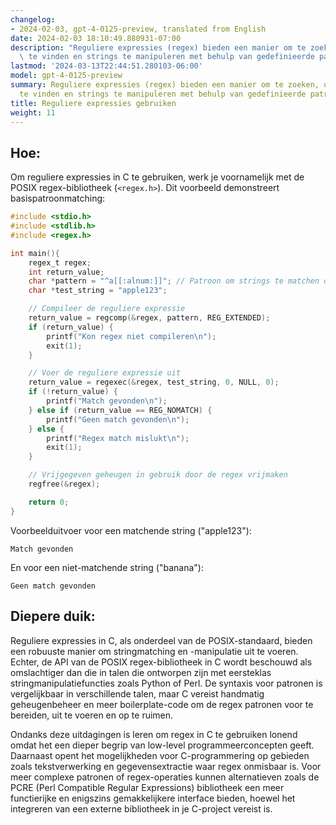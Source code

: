 ```yaml
---
changelog:
- 2024-02-03, gpt-4-0125-preview, translated from English
date: 2024-02-03 18:10:49.880931-07:00
description: "Reguliere expressies (regex) bieden een manier om te zoeken, overeenkomsten\
  \ te vinden en strings te manipuleren met behulp van gedefinieerde patronen.\u2026"
lastmod: '2024-03-13T22:44:51.280103-06:00'
model: gpt-4-0125-preview
summary: Reguliere expressies (regex) bieden een manier om te zoeken, overeenkomsten
  te vinden en strings te manipuleren met behulp van gedefinieerde patronen.
title: Reguliere expressies gebruiken
weight: 11
---
```


## Hoe:
Om reguliere expressies in C te gebruiken, werk je voornamelijk met de POSIX regex-bibliotheek (`<regex.h>`). Dit voorbeeld demonstreert basispatroonmatching:

```c
#include <stdio.h>
#include <stdlib.h>
#include <regex.h>

int main(){
    regex_t regex;
    int return_value;
    char *pattern = "^a[[:alnum:]]"; // Patroon om strings te matchen die beginnen met 'a' gevolgd door alfanumerieke tekens
    char *test_string = "apple123";

    // Compileer de reguliere expressie
    return_value = regcomp(&regex, pattern, REG_EXTENDED);
    if (return_value) {
        printf("Kon regex niet compileren\n");
        exit(1);
    }

    // Voer de reguliere expressie uit
    return_value = regexec(&regex, test_string, 0, NULL, 0);
    if (!return_value) {
        printf("Match gevonden\n");
    } else if (return_value == REG_NOMATCH) {
        printf("Geen match gevonden\n");
    } else {
        printf("Regex match mislukt\n");
        exit(1);
    }

    // Vrijgegeven geheugen in gebruik door de regex vrijmaken
    regfree(&regex);

    return 0;
}
```

Voorbeelduitvoer voor een matchende string ("apple123"):
```
Match gevonden
```
En voor een niet-matchende string ("banana"):
```
Geen match gevonden
```

## Diepere duik:
Reguliere expressies in C, als onderdeel van de POSIX-standaard, bieden een robuuste manier om stringmatching en -manipulatie uit te voeren. Echter, de API van de POSIX regex-bibliotheek in C wordt beschouwd als omslachtiger dan die in talen die ontworpen zijn met eersteklas stringmanipulatiefuncties zoals Python of Perl. De syntaxis voor patronen is vergelijkbaar in verschillende talen, maar C vereist handmatig geheugenbeheer en meer boilerplate-code om de regex patronen voor te bereiden, uit te voeren en op te ruimen.

Ondanks deze uitdagingen is leren om regex in C te gebruiken lonend omdat het een dieper begrip van low-level programmeerconcepten geeft. Daarnaast opent het mogelijkheden voor C-programmering op gebieden zoals tekstverwerking en gegevensextractie waar regex onmisbaar is. Voor meer complexe patronen of regex-operaties kunnen alternatieven zoals de PCRE (Perl Compatible Regular Expressions) bibliotheek een meer functierijke en enigszins gemakkelijkere interface bieden, hoewel het integreren van een externe bibliotheek in je C-project vereist is.
